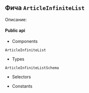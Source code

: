 ## Фича `ArticleInfiniteList`

Описание: 

#### Public api

- Components

`ArticleInfiniteList`

- Types

`ArticleInfiniteListSchema`

- Selectors



- Constants

